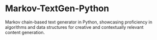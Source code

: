 # Markov-TextGen-Python
Markov chain-based text generator in Python, showcasing proficiency in algorithms and data structures for creative and contextually relevant content generation.
